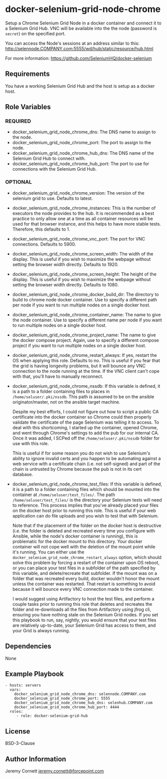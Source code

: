 # docker-selenium-grid-node-chrome

Setup a Chrome Selenium Grid Node in a docker container and connect it to a Selenium Grid Hub.
VNC will be available into the the node (password is `secret`) on the specified port.

You can access the Node's sessions at an address similar to this: http://selennode.COMPANY.com:5555/wd/hub/static/resource/hub.html

For more information: https://github.com/SeleniumHQ/docker-selenium

## Requirements

You have a working Selenium Grid Hub and the host is setup as a docker host.

## Role Variables

### REQUIRED

* docker_selenium_grid_node_chrome_dns: The DNS name to assign to the node.
* docker_selenium_grid_node_chrome_port: The port to assign to the node.
* docker_selenium_grid_node_chrome_hub_dns: The DNS name of the Selenium Grid Hub to connect with.
* docker_selenium_grid_node_chrome_hub_port: The port to use for connections with the Selenium Grid Hub.

### OPTIONAL

* docker_selenium_grid_node_chrome_version: The version of the selenium grid to use. Defaults to latest.

* docker_selenium_grid_node_chrome_instances: This is the number of executors the node provides to the hub.
  It is recommended as a best practice to only allow one at a time as all container resources 
  will be used for that browser instance, and this helps to have more stable tests. Therefore,
  this defaults to 1.

* docker_selenium_grid_node_chrome_vnc_port: The port for VNC connections. Defaults to 5900.

* docker_selenium_grid_node_chrome_screen_width: The width of the display. This is useful if you wish
  to maximize the webpage without setting the browser width directly. Defaults to 1920.
  
* docker_selenium_grid_node_chrome_screen_height: The height of the display. This is useful if you wish
  to maximize the webpage without setting the browser width directly. Defaults to 1080.

* docker_selenium_grid_node_chrome_docker_build_dir: The directory to build to chrome node docker container.
  Use to specify a different path per node if you want to run multiple nodes on a single docker host.

* docker_selenium_grid_node_chrome_container_name: The name to give the node container. 
  Use to specify a different name per node if you want to run multiple nodes on a single docker host.

* docker_selenium_grid_node_chrome_project_name: The name to give the docker compose project.
  Again, use to specify a different compose project if you want to run multiple nodes on a single docker host.

* docker_selenium_grid_node_chrome_restart_always: If yes, restart the OS when applying this role. Defaults to no.
  This is useful if you fear that the grid is having longevity problems, but it will bounce any VNC connection
  to the node running at the time. If the VNC client can't cope with that, you'll have to manually reconnect.

* docker_selenium_grid_node_chrome_nssdb: If this variable is defined, it is a path to a folder containing files to places in `/home/seluser/.pki/nssdb`.
  This path is assumed to be on the ansible originator/master, not on the ansible target machine.
  
  Despite my best efforts, I could not figure out how to script a public CA certificate into the docker
  container so Chrome could then properly validate the certificate of the page Selenium was telling it
  to access. To deal with this shortcoming, I started up the container, opened Chrome, 
  and went through Chrome's settings to add the pub for our internal CA. 
  Once it was added, I SCPed off the `/home/seluser/.pki/nssdb`
  folder for use with this role.
  
  This is useful if for some reason you do not wish to use Selenium's ability to ignore invalid certs
  and you happen to be automating against a web service with a certificate chain (i.e. not self-signed) and part
  of the chain is untrusted by Chrome because the pub is not in its cert database.

* docker_selenium_grid_node_chrome_test_files: If this variable is defined, it is a path to a folder 
  containing files which should be mounted into the container at `/home/seluser/test_files/`. 
  The path `/home/seluser/test_files/` is the directory your Selenium tests will need to reference.
  This process implies that you've already placed your files on the docker host prior to running this role.
  This is useful if your web application can do file uploads and you wish to test that with Selenium.
  
  Note that if the placement of the folder on the docker host is destructive (i.e. the folder is deleted
  and recreated every time you configure with Ansible, while the node's docker container is running), 
  this is problematic for the docker mount to this directory.
  Your docker container will not cope well with the deletion of the mount point while it's running.
  You can either use the `docker_selenium_grid_node_chrome_restart_always` option, which should solve this problem by forcing a restart of the container
  upon OS reboot, or you can place your test files in a subfolder of the path specified by this variable, 
  and delete/recreate that subfolder. If the mount was on a folder that was recreated every build, 
  docker wouldn't honor the mount unless the container was restarted. 
  That restart is something to avoid because it will bounce every VNC connection made to the container.
  
  I would suggest using Artifactory to host the test files, and perform a couple tasks prior to running this role
  that deletes and recreates the folder and re-downloads all the files from Artifactory using jfrog cli, 
  ensuring you have nothing stale on the Selenium Grid nodes. 
  If you set this playbook to run, say, nightly, you would ensure that your test
  files are relatively up-to-date, your Selenium Grid has access to them, and your Grid is always running.

## Dependencies

None

## Example Playbook

    - hosts: servers
      vars:
        docker_selenium_grid_node_chrome_dns: selennode.COMPANY.com
        docker_selenium_grid_node_chrome_port: 5555
        docker_selenium_grid_node_chrome_hub_dns: selenhub.COMPANY.com
        docker_selenium_grid_node_chrome_hub_port: 4444
      roles:
         - role: docker-selenium-grid-hub

## License

BSD-3-Clause

## Author Information

Jeremy Cornett <jeremy.cornett@forcepoint.com>
